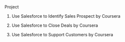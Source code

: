 Project

1. Use Salesforce to Identify Sales Prospect by Coursera

2. Use Salesforce to Close Deals by Coursera

3. Use Salesforce to Support Customers by Coursera
